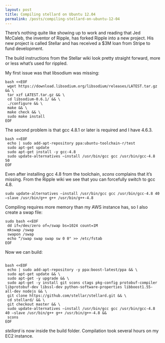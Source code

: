 ```yaml
---
layout: post
title: Compiling stellard on Ubuntu 12.04
permalink: /posts/compiling-stellard-on-ubuntu-12-04
---
```


There’s nothing quite like showing up to work and reading that Jed McCaleb, the inventor of Ripple, has forked Ripple into a new project. His new project is called Stellar and has received a $3M loan from Stripe to fund development.

The build instructions from the Stellar wiki look pretty straight forward, more or less what’s used for rippled.

My first issue was that libsodium was missing:

```
bash <<EOF
 wget https://download.libsodium.org/libsodium/releases/LATEST.tar.gz && \
 tar xzf LATEST.tar.gz && \
 cd libsodium-0.6.1/ && \
 ./configure && \
 make && \
 make check && \
 sudo make install
EOF
```


The second problem is that gcc 4.8.1 or later is required and I have 4.6.3.

```
bash <<EOF
 echo | sudo add-apt-repository ppa:ubuntu-toolchain-r/test
 sudo apt-get update
 sudo apt-get install -y gcc-4.8
 sudo update-alternatives —install /usr/bin/gcc gcc /usr/bin/gcc-4.8 50
EOF
```


Even after installing gcc 4.8 from the toolchain, _scons_ complains that it’s missing. From the Ripple wiki we see that you can forcefully switch to gcc 4.8.

```
sudo update-alternatives —install /usr/bin/gcc gcc /usr/bin/gcc-4.8 40 —slave /usr/bin/g++ g++ /usr/bin/g++-4.8
```


Compiling requires more memory than my AWS instance has, so I also create a swap file:

```
sudo bash <<EOF
 dd if=/dev/zero of=/swap bs=1024 count=1M
 mkswap /swap
 swapon /swap
 echo “/swap swap swap sw 0 0" >> /etc/fstab
EOF
```


Now we can build:

```

bash <<EOF
 echo | sudo add-apt-repository -y ppa:boost-latest/ppa && \
 sudo apt-get update && \
 sudo apt-get -y upgrade && \
 sudo apt-get -y install git scons ctags pkg-config protobuf-compiler libprotobuf-dev libssl-dev python-software-properties libboost1.55-all-dev nodejs && \
 git clone https://github.com/stellar/stellard.git && \
 cd stellard/ && \
 git checkout master && \
 sudo update-alternatives —install /usr/bin/gcc gcc /usr/bin/gcc-4.8 40 —slave /usr/bin/g++ g++ /usr/bin/g++-4.8 &&
 scons
EOF
```


_stellard_ is now inside the build folder. Compilation took several hours on my EC2 instance.
